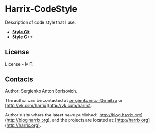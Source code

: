# Harrix-CodeStyle

Description of code style that I use.

- [**Style Git**](https://github.com/Harrix/Harrix-CodeStyle/blob/master/style_git.md)
- [**Style C++**](https://github.com/Harrix/Harrix-CodeStyle/blob/master/style_c++.md)

## License

License - [MIT](https://github.com/Harrix/Harrix-CodeStyle/blob/master/LICENSE.md).

## Contacts

Author: Sergienko Anton Borisovich.

The author can be contacted at [sergienkoanton@mail.ru](mailto:sergienkoanton@mail.ru) or  [http://vk.com/harrix](http://vk.com/harrix).

Author's site where the latest news published: [http://blog.harrix.org](http://blog.harrix.org), and the projects are located at: [http://harrix.org](http://harrix.org).